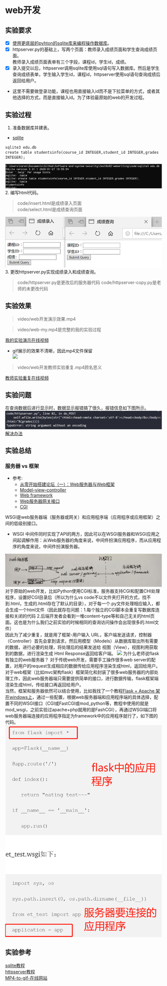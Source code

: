 # web开发
## 实验要求

- [x] [使用更底层的pyhton的sqlite库来编程操作数据库](https://docs.python.org/3/library/sqlite3.html)。
- [x] httpserver.py的基础上，写两个页面：教师录入成绩页面和学生查询成绩页面。  
教师录入成绩页面表单有三个字段，课程id，学生id，成绩。
- [x] 录入提交以后，httpserver调用sqlite库使用sql语句写入数据库。然后是学生查询成绩表单，学生输入学生id，课程id，httpserver使用sql语句查询成绩后返回给用户。  
* 这里不需要做登录功能，课程也用直接输入id而不是下拉菜单的方式，或者其他选择的方式，而是直接输入id。为了体验最原始的web的开发过程。  

## 实验过程

1. 准备数据库并建表。
* [sqlite](https://www.sqlite.org/index.html)
```
sqlite3 edu.db
create table studentsinfo(course_id INTEGER,student_id INTEGER,grades INTEGER);
```
![](images/create-table.png)
2. 编写html代码。
>code/insert.html是成绩录入页面  
>code/select.html是成绩查询页面

![](images/webpages.png)
3. 更改httpserver.py实现成绩录入和成绩查询。
>code/httpserver.py是更改后的服务器代码
>code/httpserver-copy.py是老师的未更改代码
## 实验效果
>video/web开发演示效果.mp4  

>video/web-my.mp4是完整的我的实验过程

[我的实验演示在线视频](https://www.bilibili.com/video/BV1aQ4y1P7GE/)

* gif展示的效果不清晰，因此mp4文件保留  
![](video/效果演示.gif)
>video/web开发教师实验重复.mp4顾名思义

[教师实验重复在线视频]()
## 实验问题
在查询数据后进行显示时，数据显示报错搞了很久，报错信息如下图所示。
![](images/wrong.png)  
[解决办法](https://www.e-learn.cn/topic/3001956)
## 实验总结
### 服务器 vs 框架
  - 参考:
     - [从零开始搭建论坛（一）：Web服务器与Web框架](https://selfboot.cn/2016/07/28/forum_design_framework/#Web-%E6%A1%86%E6%9E%B6)
     - [Model–view–controller](https://en.wikipedia.org/wiki/Model%E2%80%93view%E2%80%93controller)  
     - [Web framework](https://en.wikipedia.org/wiki/Web_framework)
     - [Web服务器网关接口](https://zh.wikipedia.org/wiki/Web%E6%9C%8D%E5%8A%A1%E5%99%A8%E7%BD%91%E5%85%B3%E6%8E%A5%E5%8F%A3)
     - [CGI](https://en.wikipedia.org/wiki/Common_Gateway_Interface)

WSGI是web服务器端（服务器或网关）和应用程序端（应用程序或应用框架）之间的低级别接口。

  - WSGI 中间件同时实现了API的两方，因此可以在WSGI服务器和WSGI应用之间起调解作用：从Web服务器的角度来说，中间件扮演应用程序，而从应用程序的角度来说，中间件扮演服务器。

![](images/server.jpg)
对于原始的web开发，比如Python使用CGI标准，服务器支持CGI和配置CHI处理程序，设置好CGI目录后（所以为什么vs code不以文件夹打开的方式，找不到.html，生成的.html存在了默认的目录），对于每一个.py文件处理相应输入，都会生成一个html文件（因此就存在问题：1.每个独立的CGI脚本会重复写数据库连接和关闭的代码 2.后端开发者会看到一堆content-type等和自己无关的html页面。这也是为什么我们之前实验的时候相同的查询访问操作会出现很多的.html文件）   
因此为了减少重复，就是用了框架-用户输入 URL，客户端发送请求，控制器（Controller）首先会拿到请求，然后用模型（Models）从数据库取出所有需要的数据，进行必要的处理，将处理后的结果发送给 视图（View），视图利用获取到的数据，进行渲染生成 Html Response返回给客户端。 
![](images/framwork.jpg)
为什么老师说flask有独立的web服务器？
对于传统web开发，需要手工操作很多web server的配置，对用户的request生成相应的数据传给应用程序渲染生成html，返回给用户。   
对于web框架（比如mvc架构flask）框架简化和封装了很多web服务器的内部处理工作，因此web服务器端只需要提供简单的接口，进行数据传输，flask框架端渲染生成html，传给接口再返回给用户。    
当然，框架和服务器依然可以结合使用，比如我找了一个教程[Flask + Apache 架在windows上](https://medium.com/@ddoo8059/flask-apache-%E6%9E%B6%E5%9C%A8windows%E4%B8%8A-a47386ec913b)，通过一些配置，根据web服务器端和应用程序端的具体选择，配置不同的WSGI接口（CGI或FastCGI或mod_python等，教程中使用的就是mod_wsgi，之前实验过apache+php就用的是FashCGI），再通过WSGI端口将web服务器端连接的应用程序指定为framework中的应用程序就行了，如下图的代码。  
![](images/server-framwork.png)
## 实验参考
[sqlite教程](https://docs.python.org/3/library/sqlite3.html)  
[httpserver教程](https://docs.python.org/3/library/http.server.html)  
[MP4-to-gif-在线网站](https://ezgif.com/video-to-gif)